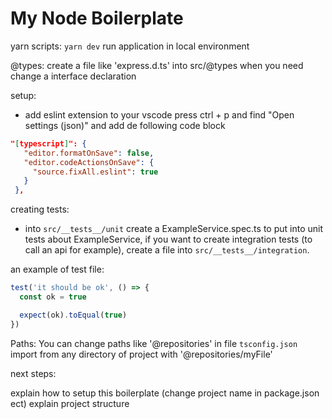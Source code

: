 # My Node Boilerplate

yarn scripts:
`yarn dev` run application in local environment

@types:
create a file like 'express.d.ts' into src/@types when you need change a interface declaration

setup:

- add eslint extension to your vscode
  press ctrl + p and find "Open settings (json)" and add de following code block

```json
"[typescript]": {
   "editor.formatOnSave": false,
   "editor.codeActionsOnSave": {
     "source.fixAll.eslint": true
   }
 },
```

creating tests:
- into `src/__tests__/unit`  create a  ExampleService.spec.ts to put into unit tests about ExampleService, if you want to create integration tests (to call an api for example), create a file into `src/__tests__/integration`.

an example of test file:

```ts
test('it should be ok', () => {
  const ok = true

  expect(ok).toEqual(true)
})
```


Paths:
You can change paths like '@repositories' in file `tsconfig.json`
import from any directory of project with '@repositories/myFile'


next steps:

explain how to setup this boilerplate (change project name in package.json ect)
explain project structure
